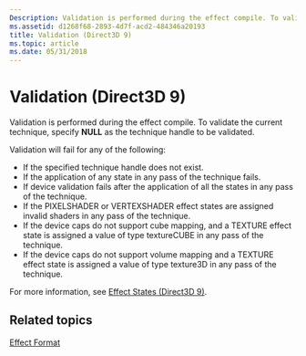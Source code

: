 ```yaml
---
Description: Validation is performed during the effect compile. To validate the current technique, specify NULL as the technique handle to be validated.
ms.assetid: d1268f68-2893-4d7f-acd2-484346a20193
title: Validation (Direct3D 9)
ms.topic: article
ms.date: 05/31/2018
---
```


# Validation (Direct3D 9)

Validation is performed during the effect compile. To validate the current technique, specify **NULL** as the technique handle to be validated.

Validation will fail for any of the following:

-   If the specified technique handle does not exist.
-   If the application of any state in any pass of the technique fails.
-   If device validation fails after the application of all the states in any pass of the technique.
-   If the PIXELSHADER or VERTEXSHADER effect states are assigned invalid shaders in any pass of the technique.
-   If the device caps do not support cube mapping, and a TEXTURE effect state is assigned a value of type textureCUBE in any pass of the technique.
-   If the device caps do not support volume mapping and a TEXTURE effect state is assigned a value of type texture3D in any pass of the technique.

For more information, see [Effect States (Direct3D 9)](effect-states.md).

## Related topics

<dl> <dt>

[Effect Format](dx9-graphics-reference-effects-file-format.md)
</dt> </dl>

 

 



